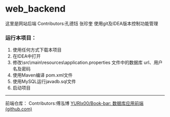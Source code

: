 # web_backend
这里是网站后端 
Contributors:孔德钰 张珍奎
使用git及IDEA版本控制功能管理



### 运行本项目：

1. 使用任何方式下载本项目
2. 在IDEA中打开
3. 修改\src\main\resources\application.properties 文件中的数据库 url、用户名及密码
4. 使用Maven编译 pom.xml文件
5. 使用MySQL运行javadb.sql文件
6. 启动项目

------

前端仓库：
Contributors:傅泓博
[YURIx00/Book-bar: 数据库应用前端 (github.com)](https://github.com/YURIx00/Book-bar)



